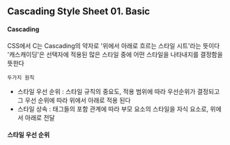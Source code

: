 ## Cascading Style Sheet 01. Basic

#### Cascading
CSS에서 C는 Cascading의 약자로 '위에서 아래로 흐르는 스타일 시트'라는 뜻이다
'캐스캐이딩'은 선택자에 적용된 많은 스타일 중에 어떤 스타일을 나타내지를 결정함을 뜻한다

`두가지 원칙`
 - 스타일 우선 순위 : 스타일 규칙의 중요도, 적용 범위에 따라 우선순위가 결정되고 그 우선 순위에 따라 위에서 아래로 적용 된다
 - 스타일 상속 : 태그들의 포함 관계에 따라 부모 요소의 스타일을 자식 요소로, 위에서 아래로 전달


#### 스타일 우선 순위









